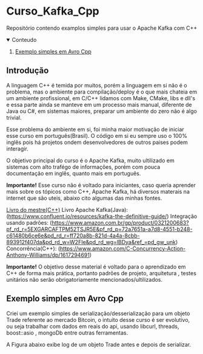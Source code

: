 # Curso_Kafka_Cpp
Repositório contendo examplos simples para usar o Apache Kafka com C++

<!-- CONTEUDO -->
<details open="open">
  <summary>Conteudo</summary>
  <ol>
    <li>
      <a href="#avro-cpp">Exemplo simples em Avro Cpp</a> 
    </li>    
  </ol>
</details>

<!-- INTRO -->
## Introdução
A linguagem C++ é temida por muitos, porém a linguagem em si não é o problema, mas o ambiente para compilação/deploy é o que mais chateia em um ambiente profissional, em C/C++ lidamos com Make, CMake, libs e dll's e essa parte ainda se manteve em um processo mais manual, diferente de Java ou C#, em sistemas maiores, preparar um ambiente do zero não é algo trivial.

Esse problema do ambiente em si, foi minha maior motivação de iniciar esse curso em português(Brasil). O código em si eu sempre uso o 100% inglês pois há projetos ondem desenvolvedores de outros paises podem interagir.

O objetivo principal do curso é o Apache Kafka, muito ultilizado em sistemas com alto trafégo de informações, porém com pouca documentação em inglês, quanto mais em português.

**Importante!** Esse curso não é voltado para iniciantes, caso queria aprender mais sobre os tópicos como C++, Apache Kafka, há diversos materais na internet que são uteis, abaixo cito algumas das minhas fontes.

[Livro do mestre(C++)](https://www.amazon.com.br/C-Programming-Language-Bjarne-Stroustrup/dp/0321563840)
Livro Apache Kafka(Java): (https://www.confluent.io/resources/kafka-the-definitive-guide/)
Integração usando padrões: (https://www.amazon.com.br/gp/product/0321200683?pf_rd_r=5EXGARCAFTPM52TSJR5E&pf_rd_p=72a7651a-a7d8-4551-b248-c61480b6ce6e&pd_rd_r=ff720a8b-821d-4a4a-8cbb-893912f407da&pd_rd_w=W2FIe&pd_rd_wg=lBDya&ref_=pd_gw_unk)
Concorrência(C++): (https://www.amazon.com/C-Concurrency-Action-Anthony-Williams/dp/1617294691)

**Importante!** O objetivo desse material é voltado para o aprendizado em C++ de forma mais prática, portanto padrões de projeto, arquitetura , testes unitários não serão obrigatoriamente mencionados/ultilizados.
<!-- AVRO CPP -->
## Exemplo simples em Avro Cpp

Criei um exemplo simples de serialização/desserialização para um objeto Trade referente ao mercado Bitcoin, o intuito desse curso é ser evolutivo, ou seja trabalhar com dados em reais do api, usando libcurl, threads, boost::asio , mongoDb entre outras ferramentas.

A Figura abaixo exibe log de um objeto Trade antes e depois de serializar.



<!-- MARKDOWN LINKS & IMAGES -->
<!-- https://www.markdownguide.org/basic-syntax/#reference-style-links -->
[avro-img-1]: https://github.com/dedogames/Curso_Kafka_Cpp/blob/main/images/screen_1.PNG
[avro-img-2]: https://github.com/dedogames/Curso_Kafka_Cpp/blob/main/images/screen_2.PNG
[avro-img-3]: https://github.com/dedogames/Curso_Kafka_Cpp/blob/main/images/screen_3.PNG
